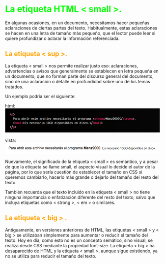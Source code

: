 # <span style="color:lime">La etiqueta HTML < small >.</span>

En algunas ocasiones, en un documento, necesitamos hacer pequeñas aclaraciones de ciertas partes del texto. Habitualmente, estas aclaraciones se hacen en una letra de tamaño más pequeño, que el lector puede leer si quiere profundizar o aclarar la información referenciada.

## <span style="color:orange">La etiqueta < sup >.</span>
La etiqueta < small > nos permite realizar justo eso: aclaraciones, advertencias o avisos que generalmente se establecen en letra pequeña en un documento, que no forman parte del discurso general del documento, sino de una aclaración o detalle en profundidad sobre uno de los temas tratados.

Un ejemplo podría ser el siguiente:

html:
![alt text](./imagenes-la-etiqueta-html-small/image.png)

vista:
![alt text](imagenes-la-etiqueta-html-small/image-1.png)

Nuevamente, el significado de la etiqueta < small > es semántico, y a pesar de que la etiqueta se llame small, el aspecto visual lo decide el autor de la página, por lo que sería cuestión de establecer el tamaño en CSS si queremos cambiarlo, hacerlo más grande o dejarlo del tamaño del resto del texto.

También recuerda que el texto incluido en la etiqueta < small > no tiene ninguna importancia o enfatización diferente del resto del texto, salvo que incluya etiquetas como < strong >, < em > o similares.

## <span style="color:orange">La etiqueta < big > .</span>
Antiguamente, en versiones anteriores de HTML, las etiquetas < small > y < big > se utilizaban simplemente para aumentar o reducir el tamaño del texto. Hoy en día, como esto no es un concepto semático, sino visual, se realiza desde CSS mediante la propiedad font-size. La etiqueta < big > ha desaparecido de HTML y la etiqueta < small >, aunque sigue existiendo, ya no se utiliza para reducir el tamaño del texto.

